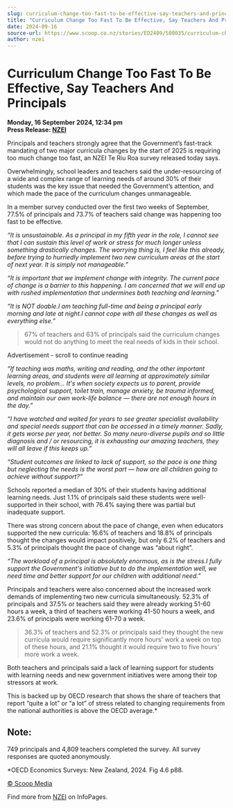 ```yaml
---
slug: curriculum-change-too-fast-to-be-effective-say-teachers-and-principals
title: "Curriculum Change Too Fast To Be Effective, Say Teachers And Principals"
date: 2024-09-16
source-url: https://www.scoop.co.nz/stories/ED2409/S00035/curriculum-change-too-fast-to-be-effective-say-teachers-and-principals.htm
author: nzei
---
```

Curriculum Change Too Fast To Be Effective, Say Teachers And Principals
=======================================================================

**Monday, 16 September 2024, 12:34 pm**  
**Press Release: [NZEI](https://info.scoop.co.nz/NZEI)**

Principals and teachers strongly agree that the Government’s fast-track mandating of two major curricula changes by the start of 2025 is requiring too much change too fast, an NZEI Te Riu Roa survey released today says.

Overwhelmingly, school leaders and teachers said the under-resourcing of a wide and complex range of learning needs of around 30% of their students was the key issue that needed the Government’s attention, and which made the pace of the curriculum changes unmanageable.

In a member survey conducted over the first two weeks of September, 77.5% of principals and 73.7% of teachers said change was happening too fast to be effective.

_“It is unsustainable. As a principal in my fifth year in the role, I cannot see that I can sustain this level of work or stress for much longer unless something drastically changes. The worrying thing is, I feel like this already, before trying to hurriedly implement two new curriculum areas at the start of next year. It is simply not manageable.”_

_“It is important that we implement change with integrity. The current pace of change is a barrier to this happening. I am concerned that we will end up with rushed implementation that undermines both teaching and learning.”_

_“It is NOT doable.I am teaching full-time and being a principal early morning and late at night.I cannot cope with all these changes as well as everything else.”_

> 67% of teachers and 63% of principals said the curriculum changes would not do anything to meet the real needs of kids in their school.

Advertisement - scroll to continue reading





_“If teaching was maths, writing and reading, and the other important learning areas, and students were all learning at approximately similar levels, no problem… It's when society expects us to parent, provide psychological support, toilet train, manage anxiety, be trauma informed, and maintain our own work-life balance — there are not enough hours in the day.”_

_“I have watched and waited for years to see greater specialist availability and special needs support that can be accessed in a timely manner. Sadly, it gets worse per year, not better. So many neuro-diverse pupils and so little diagnosis and / or resourcing, it is exhausting our amazing teachers, they will all leave if this keeps up.”_

_“Student outcomes are linked to lack of support, so the pace is one thing but neglecting the needs is the worst part — how are all children going to achieve without support?”_

Schools reported a median of 30% of their students having additional learning needs. Just 1.1% of principals said these students were well-supported in their school, with 76.4% saying there was partial but inadequate support.

There was strong concern about the pace of change, even when educators supported the new curricula: 16.6% of teachers and 18.8% of principals thought the changes would impact positively, but only 6.2% of teachers and 5.3% of principals thought the pace of change was “about right”.

_“The workload of a principal is absolutely enormous, as is the stress.I fully support the Government's initiative but to do the implementation well, we need time and better support for our children with additional need.”_

Principals and teachers were also concerned about the increased work demands of implementing two new curricula simultaneously. 52.3% of principals and 37.5% or teachers said they were already working 51-60 hours a week, a third of teachers were working 41-50 hours a week, and 23.6% of principals were working 61-70 a week.

> 36.3% of teachers and 52.3% or principals said they thought the new curricula would require significantly more hours' work a week on top of these hours, and 21.1% thought it would require two to five hours' more work a week.

Both teachers and principals said a lack of learning support for students with learning needs and new government initiatives were among their top stressors at work.

This is backed up by OECD research that shows the share of teachers that report “quite a lot” or “a lot” of stress related to changing requirements from the national authorities is above the OECD average.\*

Note:
-----

749 principals and 4,809 teachers completed the survey. All survey responses are quoted anonymously.

\*OECD Economics Surveys: New Zealand, 2024. Fig 4.6 p88.

[© Scoop Media](http://www.scoop.co.nz/about/terms.html)

Find more from [NZEI](https://info.scoop.co.nz/NZEI) on InfoPages.